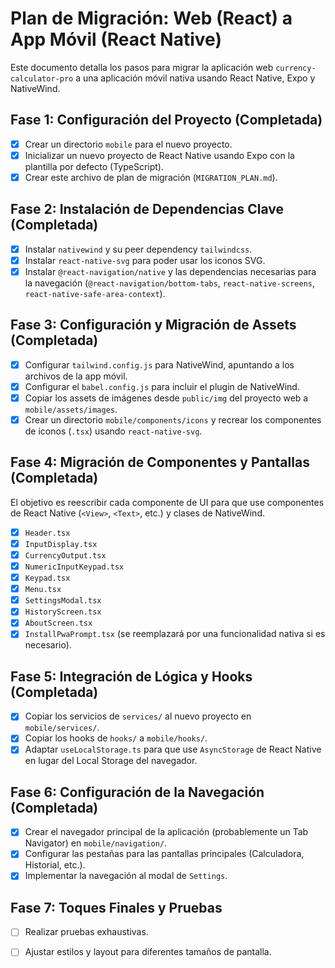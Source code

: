 # Plan de Migración: Web (React) a App Móvil (React Native)

Este documento detalla los pasos para migrar la aplicación web `currency-calculator-pro` a una aplicación móvil nativa usando React Native, Expo y NativeWind.

## Fase 1: Configuración del Proyecto (Completada)

- [x] Crear un directorio `mobile` para el nuevo proyecto.
- [x] Inicializar un nuevo proyecto de React Native usando Expo con la plantilla por defecto (TypeScript).
- [x] Crear este archivo de plan de migración (`MIGRATION_PLAN.md`).

## Fase 2: Instalación de Dependencias Clave (Completada)

- [x] Instalar `nativewind` y su peer dependency `tailwindcss`.
- [x] Instalar `react-native-svg` para poder usar los iconos SVG.
- [x] Instalar `@react-navigation/native` y las dependencias necesarias para la navegación (`@react-navigation/bottom-tabs`, `react-native-screens`, `react-native-safe-area-context`).

## Fase 3: Configuración y Migración de Assets (Completada)

- [x] Configurar `tailwind.config.js` para NativeWind, apuntando a los archivos de la app móvil.
- [x] Configurar el `babel.config.js` para incluir el plugin de NativeWind.
- [x] Copiar los assets de imágenes desde `public/img` del proyecto web a `mobile/assets/images`.
- [x] Crear un directorio `mobile/components/icons` y recrear los componentes de iconos (`.tsx`) usando `react-native-svg`.

## Fase 4: Migración de Componentes y Pantallas (Completada)

El objetivo es reescribir cada componente de UI para que use componentes de React Native (`<View>`, `<Text>`, etc.) y clases de NativeWind.

- [x] `Header.tsx`
- [x] `InputDisplay.tsx`
- [x] `CurrencyOutput.tsx`
- [x] `NumericInputKeypad.tsx`
- [x] `Keypad.tsx`
- [x] `Menu.tsx`
- [x] `SettingsModal.tsx`
- [x] `HistoryScreen.tsx`
- [x] `AboutScreen.tsx`
- [x] `InstallPwaPrompt.tsx` (se reemplazará por una funcionalidad nativa si es necesario).

## Fase 5: Integración de Lógica y Hooks (Completada)

- [x] Copiar los servicios de `services/` al nuevo proyecto en `mobile/services/`.
- [x] Copiar los hooks de `hooks/` a `mobile/hooks/`.
- [x] Adaptar `useLocalStorage.ts` para que use `AsyncStorage` de React Native en lugar del Local Storage del navegador.

## Fase 6: Configuración de la Navegación (Completada)

- [x] Crear el navegador principal de la aplicación (probablemente un Tab Navigator) en `mobile/navigation/`.
- [x] Configurar las pestañas para las pantallas principales (Calculadora, Historial, etc.).
- [x] Implementar la navegación al modal de `Settings`.

## Fase 7: Toques Finales y Pruebas

- [ ] Realizar pruebas exhaustivas.
- [ ] Ajustar estilos y layout para diferentes tamaños de pantalla.

